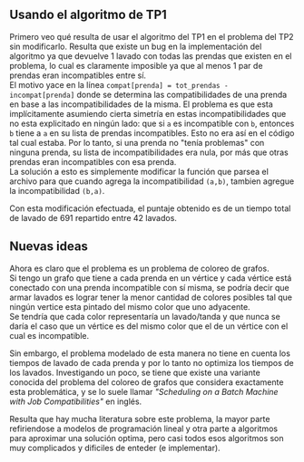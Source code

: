 ## Usando el algoritmo de TP1
Primero veo qué resulta de usar el algoritmo del TP1 en el problema del TP2 sin modificarlo.
Resulta que existe un bug en la implementación del algoritmo ya que devuelve 1 lavado con todas 
las prendas que existen en el problema, lo cual es claramente imposible ya que al menos 1 par 
de prendas eran incompatibles entre sí.  
El motivo yace en la línea `compat[prenda] = tot_prendas - incompat[prenda]` donde 
se determina las compatibilidades de una prenda en base a las incompatibilidades de la misma. 
El problema es que esta implícitamente asumiendo cierta simetría en estas incompatibilidades que 
no esta explicitado en ningún lado: que si `a` es incompatible con `b`, entonces `b` tiene 
a `a` en su lista de prendas incompatibles. Esto no era así en el código tal cual estaba. 
Por lo tanto, si una prenda no "tenía problemas" con ninguna prenda, su lista de incompatibilidades 
era nula, por más que otras prendas eran incompatibles con esa prenda.  
La solución a esto es simplemente modificar la función que parsea el archivo para que cuando 
agrega la incompatibilidad `(a,b)`, tambien agregue la incompatibilidad `(b,a)`.

Con esta modificación efectuada, el puntaje obtenido es de un tiempo total de lavado de 691 
repartido entre 42 lavados.

## Nuevas ideas

Ahora es claro que el problema es un problema de coloreo de grafos.  
Si tengo un grafo que tiene a cada prenda en un vértice y cada vértice está conectado 
con una prenda incompatible con sí misma, se podría decir que armar lavados 
es lograr tener la menor cantidad de colores posibles tal que ningún vertice 
esta pintado del mismo color que uno adyacente.  
Se tendría que cada color representaría un lavado/tanda y que nunca se daría 
el caso que un vértice es del mismo color que el de un vértice con el cual 
es incompatible.

Sin embargo, el problema modelado de esta manera no tiene en cuenta los tiempos 
de lavado de cada prenda y por lo tanto no optimiza los tiempos de los lavados.
Investigando un poco, se tiene que existe una variante conocida del problema del coloreo 
de grafos que considera exactamente esta problemática, y se lo suele llamar 
*"Scheduling on a Batch Machine with Job Compatibilities"* en inglés.

Resulta que hay mucha literatura sobre este problema, la mayor parte refiriendose a 
modelos de programación lineal y otra parte a algoritmos para aproximar una solución optima, 
pero casi todos esos algoritmos son muy complicados y dificiles de enteder (e implementar).


